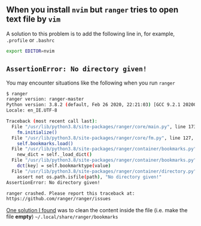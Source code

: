 ## When you install `nvim` but `ranger` tries to open text file by `vim`
A solution to this problem is to add the following line in, for example, `.profile` or `.bashrc`

```bash
export EDITOR=nvim
```

## `AssertionError: No directory given!`
You may encounter situations like the following when you run `ranger`
```bash
$ ranger
ranger version: ranger-master
Python version: 3.8.2 (default, Feb 26 2020, 22:21:03) [GCC 9.2.1 20200130]
Locale: en_IE.UTF-8

Traceback (most recent call last):
  File "/usr/lib/python3.8/site-packages/ranger/core/main.py", line 173, in main
    fm.initialize()
  File "/usr/lib/python3.8/site-packages/ranger/core/fm.py", line 127, in initialize
    self.bookmarks.load()
  File "/usr/lib/python3.8/site-packages/ranger/container/bookmarks.py", line 47, in load
    new_dict = self._load_dict()
  File "/usr/lib/python3.8/site-packages/ranger/container/bookmarks.py", line 237, in _load_dict
    dct[key] = self.bookmarktype(value)
  File "/usr/lib/python3.8/site-packages/ranger/container/directory.py", line 150, in __init__
    assert not os.path.isfile(path), "No directory given!"
AssertionError: No directory given!

ranger crashed. Please report this traceback at:
https://github.com/ranger/ranger/issues
```

[One solution I found](https://github.com/ranger/ranger/issues/1896) was to clean the content inside the file (i.e. make the file **empty**) `~/.local/share/ranger/bookmarks`


